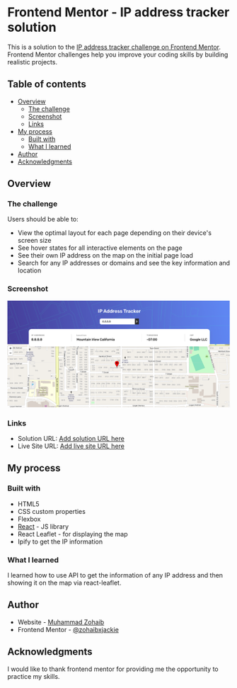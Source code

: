 # Frontend Mentor - IP address tracker solution

This is a solution to the [IP address tracker challenge on Frontend Mentor](https://www.frontendmentor.io/challenges/ip-address-tracker-I8-0yYAH0). Frontend Mentor challenges help you improve your coding skills by building realistic projects. 

## Table of contents

- [Overview](#overview)
  - [The challenge](#the-challenge)
  - [Screenshot](#screenshot)
  - [Links](#links)
- [My process](#my-process)
  - [Built with](#built-with)
  - [What I learned](#what-i-learned)
- [Author](#author)
- [Acknowledgments](#acknowledgments)

## Overview

### The challenge

Users should be able to:

- View the optimal layout for each page depending on their device's screen size
- See hover states for all interactive elements on the page
- See their own IP address on the map on the initial page load
- Search for any IP addresses or domains and see the key information and location

### Screenshot

![](./src/assets/images/screenshot.png)

### Links

- Solution URL: [Add solution URL here](https://your-solution-url.com)
- Live Site URL: [Add live site URL here](https://your-live-site-url.com)

## My process

### Built with

- HTML5
- CSS custom properties
- Flexbox
- [React](https://reactjs.org/) - JS library
- React Leaflet - for displaying the map
- Ipify to get the IP information

### What I learned

I learned how to use API to get the information of any IP address and then showing it on the map via react-leaflet.

## Author

- Website - [Muhammad Zohaib](https://muhammadzohaibportfolio.netlify.app/)
- Frontend Mentor - [@zohaibxjackie](https://www.frontendmentor.io/profile/zohaibxJackie)

## Acknowledgments

I would like to thank frontend mentor for providing me the opportunity to practice my skills.